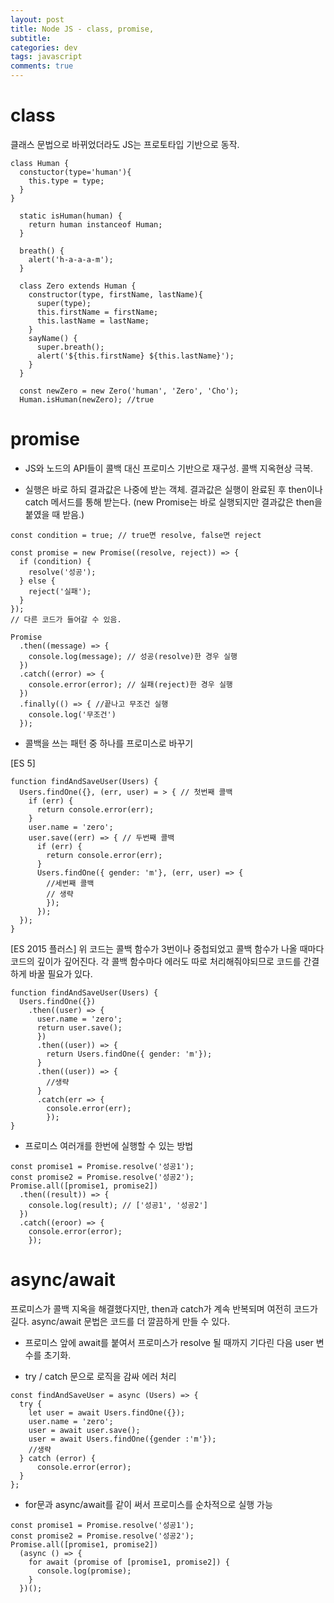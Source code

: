 ```yaml
---  
layout: post
title: Node JS - class, promise,
subtitle:
categories: dev
tags: javascript
comments: true  
--- 
```


# class
클래스 문법으로 바뀌었더라도 JS는 프로토타입 기반으로 동작.

~~~
class Human {
  constuctor(type='human'){
    this.type = type;
  }
}

  static isHuman(human) {
    return human instanceof Human;
  }

  breath() {
    alert('h-a-a-a-m');
  }

  class Zero extends Human {
    constructor(type, firstName, lastName){
      super(type);
      this.firstName = firstName;
      this.lastName = lastName;
    }
    sayName() {
      super.breath();
      alert('${this.firstName} ${this.lastName}');
    }
  }

  const newZero = new Zero('human', 'Zero', 'Cho');
  Human.isHuman(newZero); //true
~~~

# promise
- JS와 노드의 API들이 콜백 대신 프로미스 기반으로 재구성. 콜백 지옥현상 극복.

- 실행은 바로 하되 결과값은 나중에 받는 객체. 결과값은 실행이 완료된 후 then이나 catch 메서드를 통해 받는다. (new Promise는 바로 실행되지만 결과값은 then을 붙였을 때 받음.)

~~~
const condition = true; // true면 resolve, false면 reject

const promise = new Promise((resolve, reject)) => {
  if (condition) {
    resolve('성공');
  } else {
    reject('실패');
  }
});
// 다른 코드가 들어갈 수 있음.

Promise
  .then((message) => {
    console.log(message); // 성공(resolve)한 경우 실행
  })
  .catch((error) => {
    console.error(error); // 실패(reject)한 경우 실행
  })
  .finally(() => { //끝나고 무조건 실행
    console.log('무조건')
  });
~~~

- 콜백을 쓰는 패턴 중 하나를 프로미스로 바꾸기

[ES 5]
~~~
function findAndSaveUser(Users) {
  Users.findOne({}, (err, user) = > { // 첫번째 콜백
    if (err) {
      return console.error(err);
    }
    user.name = 'zero';
    user.save((err) => { // 두번째 콜백
      if (err) {
        return console.error(err);
      }
      Users.findOne({ gender: 'm'}, (err, user) => {
        //세번째 콜백
        // 생략
        });
      });
  });
}
~~~

[ES 2015 플러스]
위 코드는 콜백 함수가 3번이나 중첩되었고 콜백 함수가 나올 때마다 코드의 깊이가 깊어진다. 각 콜백 함수마다 에러도 따로 처리해줘야되므로 코드를 간결하게 바꿀 필요가 있다.

~~~
function findAndSaveUser(Users) {
  Users.findOne({})
    .then((user) => {
      user.name = 'zero';
      return user.save();
      })
      .then((user)) => {
        return Users.findOne({ gender: 'm'});
      }
      .then((user)) => {
        //생략
      }
      .catch(err => {
        console.error(err);
        });
}
~~~

- 프로미스 여러개를 한번에 실행할 수 있는 방법

~~~
const promise1 = Promise.resolve('성공1');
const promise2 = Promise.resolve('성공2');
Promise.all([promise1, promise2])
  .then((result)) => {
    console.log(result); // ['성공1', '성공2']
  })
  .catch((eroor) => {
    console.error(error);
    });
~~~

# async/await
프로미스가 콜백 지옥을 해결했다지만, then과 catch가 계속 반복되며 여전히 코드가 길다. async/await 문법은 코드를 더 깔끔하게 만들 수 있다.

- 프로미스 앞에 await를 붙여서 프로미스가 resolve 될 때까지 기다린 다음 user 변수를 초기화.

- try / catch 문으로 로직을 감싸 에러 처리


~~~
const findAndSaveUser = async (Users) => {
  try {
    let user = await Users.findOne({});
    user.name = 'zero';
    user = await user.save();
    user = await Users.findOne({gender :'m'});  
    //생략
  } catch (error) {
      console.error(error);
  }
};
~~~


- for문과 async/await를 같이 써서 프로미스를 순차적으로 실행 가능

~~~
const promise1 = Promise.resolve('성공1');
const promise2 = Promise.resolve('성공2');
Promise.all([promise1, promise2])
  (async () => {
    for await (promise of [promise1, promise2]) {
      console.log(promise);
    }
  })();
~~~

